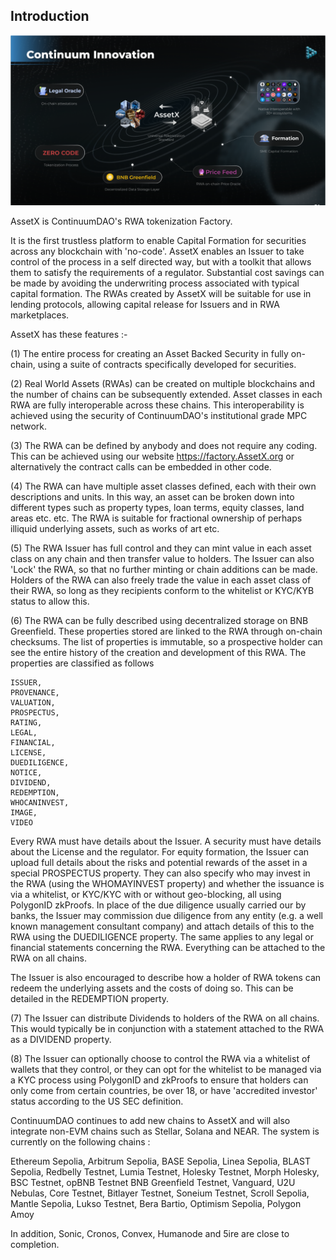 ## Introduction

<img src="/_media/AssetxOverview.png"  alt=""/>

AssetX is ContinuumDAO's RWA tokenization Factory.

It is the first trustless platform to enable Capital Formation for securities across any blockchain with 'no-code'. AssetX enables an Issuer to take control of the process in a self directed way, but with a toolkit that allows them to satisfy the requirements of a regulator. Substantial cost savings can be made by avoiding the underwriting process associated with typical capital formation. The RWAs created by AssetX will be suitable for use in lending protocols, allowing capital release for Issuers and in RWA marketplaces.

AssetX has these features :-

(1) The entire process for creating an Asset Backed Security in fully on-chain, using a suite of contracts specifically developed for securities.

(2) Real World Assets (RWAs) can be created on multiple blockchains and the number of chains can be subsequently extended. Asset classes in each RWA are fully interoperable across these chains. This interoperability is achieved using the security of ContinuumDAO's institutional grade MPC network.

(3) The RWA can be defined by anybody and does not require any coding. This can be achieved using our website https://factory.AssetX.org or alternatively the contract calls can be embedded in other code.

(4) The RWA can have multiple asset classes defined, each with their own descriptions and units. In this way, an asset can be broken down into different types such as property types, loan terms, equity classes, land areas etc. etc. The RWA is suitable for fractional ownership of perhaps illiquid underlying assets, such as works of art etc.

(5) The RWA Issuer has full control and they can mint value in each asset class on any chain and then transfer value to holders. The Issuer can also 'Lock' the RWA, so that no further minting or chain additions can be made. Holders of the RWA can also freely trade the value in each asset class of their RWA, so long as they recipients conform to the whitelist or KYC/KYB status to allow this.

(6) The RWA can be fully described using decentralized storage on BNB Greenfield. These properties stored are linked to the RWA through on-chain checksums. The list of properties is immutable, so a prospective holder can see the entire history of the creation and development of this RWA. The properties are classified as follows 

	ISSUER,
    PROVENANCE,
    VALUATION,
    PROSPECTUS,
    RATING,
    LEGAL,
    FINANCIAL,
    LICENSE,
    DUEDILIGENCE,
    NOTICE,
    DIVIDEND,
    REDEMPTION,
    WHOCANINVEST,
    IMAGE,
    VIDEO

Every RWA must have details about the Issuer. A security must have details about the License and the regulator. For equity formation, the Issuer can upload full details about the risks and potential rewards of the asset in a special PROSPECTUS property. They can also specify who may invest in the RWA (using the WHOMAYINVEST property) and whether the issuance is via a whitelist, or KYC/KYC with or without geo-blocking, all using PolygonID zkProofs. In place of the due diligence usually carried our by banks, the Issuer may commission due diligence from any entity (e.g. a well known management consultant company) and attach details of this to the RWA using the DUEDILIGENCE property. The same applies to any legal or financial statements concerning the RWA. Everything can be attached to the RWA on all chains.

The Issuer is also encouraged to describe how a holder of RWA tokens can redeem the underlying assets and the costs of doing so. This can be detailed in the REDEMPTION property.

(7) The Issuer can distribute Dividends to holders of the RWA on all chains. This would typically be in conjunction with a statement attached to the RWA as a DIVIDEND property.

(8) The Issuer can optionally choose to control the RWA via a whitelist of wallets that they control, or they can opt for the whitelist to be managed via a KYC process using PolygonID and zkProofs to ensure that holders can only come from certain countries, be over 18, or have 'accredited investor' status according to the US SEC definition.


ContinuumDAO continues to add new chains to AssetX and will also integrate non-EVM chains such as Stellar, Solana and NEAR. The system is currently on the following chains :

Ethereum Sepolia,
Arbitrum Sepolia,
BASE Sepolia,
Linea Sepolia,
BLAST Sepolia,
Redbelly Testnet,
Lumia Testnet,
Holesky Testnet,
Morph Holesky,
BSC Testnet,
opBNB Testnet
BNB Greenfield Testnet,
Vanguard,
U2U Nebulas,
Core Testnet,
Bitlayer Testnet,
Soneium Testnet,
Scroll Sepolia,
Mantle Sepolia,
Lukso Testnet,
Bera Bartio,
Optimism Sepolia,
Polygon Amoy

In addition, Sonic, Cronos, Convex, Humanode and 5ire are close to completion.